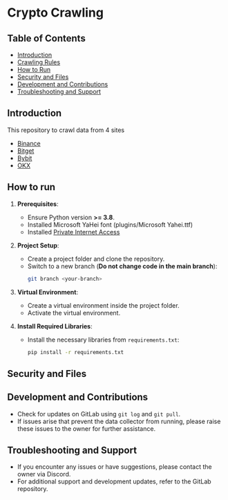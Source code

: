 # Crypto Crawling

## Table of Contents
- [Introduction](#introduction)
- [Crawling Rules](#crawling-rules)
- [How to Run](#how-to-run)
- [Security and Files](#security-and-files)
- [Development and Contributions](#development-and-contributions)
- [Troubleshooting and Support](#troubleshooting-and-support)

## Introduction

This repository to crawl data from 4 sites
- [Binance](https://www.binance.com/en/copy-trading)
- [Bitget](https://www.bitget.com/copy-trading/futures/all)
- [Bybit](https://www.raizart.co.kr)
- [OKX](https://www.bybit.com/copyTrade)

## How to run
1. **Prerequisites**:
    - Ensure Python version **>= 3.8**.
    - Installed Microsoft YaHei font (plugins/Microsoft Yahei.ttf)
    - Installed [Private Internet Access](https://www.privateinternetaccess.com)

2. **Project Setup**:
    - Create a project folder and clone the repository.
    - Switch to a new branch (**Do not change code in the main branch**):
      ```bash
      git branch <your-branch>
      ```
3. **Virtual Environment**:
    - Create a virtual environment inside the project folder.
    - Activate the virtual environment.

4. **Install Required Libraries**:
    - Install the necessary libraries from `requirements.txt`:
      ```bash
      pip install -r requirements.txt
      ```
## Security and Files


## Development and Contributions

- Check for updates on GitLab using `git log` and `git pull`.
- If issues arise that prevent the data collector from running, please raise these issues to the owner for further assistance.

## Troubleshooting and Support

- If you encounter any issues or have suggestions, please contact the owner via Discord.
- For additional support and development updates, refer to the GitLab repository.

